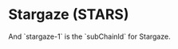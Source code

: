 # Stargaze (STARS)

<!--@include: ./_cosmos.md{,12}--> And `stargaze-1` is the `subChainId` for Stargaze.

<div ref="refDetectWallet"/>

<!--@include: ./_cosmos.md{14,}-->

<script setup>
import { createElement } from 'react'
import { createRoot } from 'react-dom/client'
import { ref, onMounted } from 'vue'

import DetectWallet from '../components/DetectWallet.jsx'

const refDetectWallet = ref()
const refConnectWallet = ref()
onMounted(() => {
  const rootDetectWallet = createRoot(refDetectWallet.value)
  rootDetectWallet.render(createElement(DetectWallet, {
    chainId: 'cosmos',
    subChainId: 'stargaze-1',
  }, null))
})
</script>
